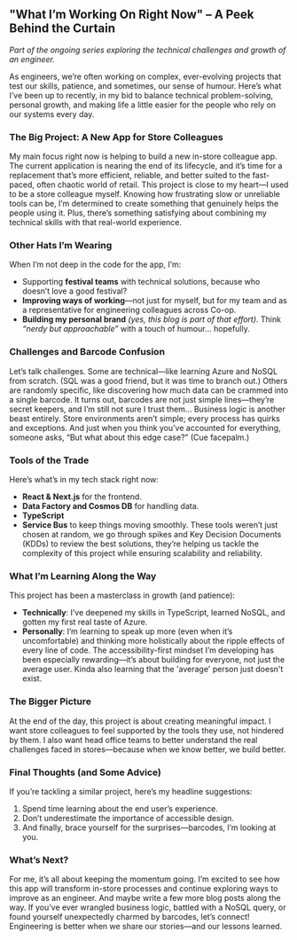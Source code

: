 ## "What I’m Working On Right Now" – A Peek Behind the Curtain
*Part of the ongoing series exploring the technical challenges and growth of an engineer.*

As engineers, we’re often working on complex, ever-evolving projects that test our skills, patience, and sometimes, our sense of humour. Here’s what I’ve been up to recently, in my bid to balance technical problem-solving, personal growth, and making life a little easier for the people who rely on our systems every day.
### The Big Project: A New App for Store Colleagues
My main focus right now is helping to build a new in-store colleague app. The current application is nearing the end of its lifecycle, and it’s time for a replacement that’s more efficient, reliable, and better suited to the fast-paced, often chaotic world of retail.
This project is close to my heart—I used to be a store colleague myself. Knowing how frustrating slow or unreliable tools can be, I’m determined to create something that genuinely helps the people using it. Plus, there’s something satisfying about combining my technical skills with that real-world experience.
### Other Hats I’m Wearing
When I’m not deep in the code for the app, I’m:
* Supporting **festival teams** with technical solutions, because who doesn’t love a good festival?
* **Improving ways of working**—not just for myself, but for my team and as a representative for engineering colleagues across Co-op.
* **Building my personal brand** *(yes, this blog is part of that effort)*. Think *“nerdy but approachable”* with a touch of humour... hopefully.

### Challenges and Barcode Confusion
Let’s talk challenges. Some are technical—like learning Azure and NoSQL from scratch. (SQL was a good friend, but it was time to branch out.) Others are randomly specific, like discovering how much data can be crammed into a single barcode. It turns out, barcodes are not just simple lines—they’re secret keepers, and I’m still not sure I trust them...
Business logic is another beast entirely. Store environments aren’t simple; every process has quirks and exceptions. And just when you think you’ve accounted for everything, someone asks, “But what about this edge case?” (Cue facepalm.)
### Tools of the Trade
Here’s what’s in my tech stack right now:
* **React & Next.js** for the frontend.
* **Data Factory and Cosmos DB** for handling data.
* **TypeScript** 
* **Service Bus** to keep things moving smoothly.
These tools weren’t just chosen at random, we go through spikes and Key Decision Documents (KDDs) to review the best solutions, they’re helping us tackle the complexity of this project while ensuring scalability and reliability.
### What I’m Learning Along the Way
This project has been a masterclass in growth (and patience):
* **Technically**: I’ve deepened my skills in TypeScript, learned NoSQL, and gotten my first real taste of Azure.
* **Personally**: I’m learning to speak up more (even when it’s uncomfortable) and thinking more holistically about the ripple effects of every line of code.
The accessibility-first mindset I’m developing has been especially rewarding—it’s about building for everyone, not just the average user. Kinda also learning that the 'average' person just doesn't exist. 
### The Bigger Picture
At the end of the day, this project is about creating meaningful impact. I want store colleagues to feel supported by the tools they use, not hindered by them. I also want head office teams to better understand the real challenges faced in stores—because when we know better, we build better.
### Final Thoughts (and Some Advice)
If you’re tackling a similar project, here’s my headline suggestions:
1. Spend time learning about the end user’s experience.
2. Don’t underestimate the importance of accessible design.
3. And finally, brace yourself for the surprises—barcodes, I’m looking at you.
### What’s Next?
For me, it’s all about keeping the momentum going. I’m excited to see how this app will transform in-store processes and continue exploring ways to improve as an engineer. And maybe write a few more blog posts along the way.
If you’ve ever wrangled business logic, battled with a NoSQL query, or found yourself unexpectedly charmed by barcodes, let’s connect! Engineering is better when we share our stories—and our lessons learned.
